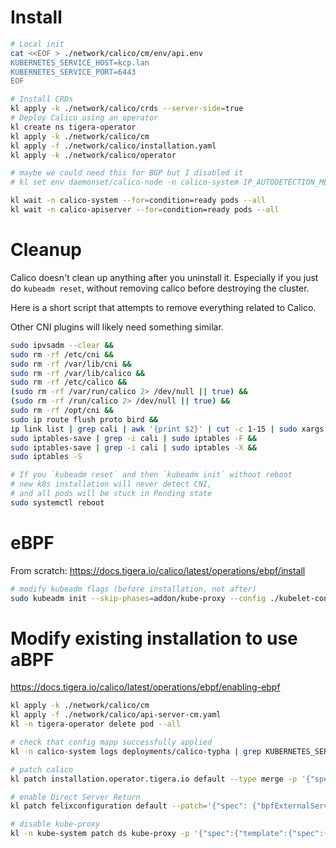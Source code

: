 
# Install

```bash
# Local init
cat <<EOF > ./network/calico/cm/env/api.env
KUBERNETES_SERVICE_HOST=kcp.lan
KUBERNETES_SERVICE_PORT=6443
EOF

# Install CRDs
kl apply -k ./network/calico/crds --server-side=true
# Deploy Calico using an operator
kl create ns tigera-operator
kl apply -k ./network/calico/cm
kl apply -f ./network/calico/installation.yaml
kl apply -k ./network/calico/operator

# maybe we could need this for BGP but I disabled it
# kl set env daemonset/calico-node -n calico-system IP_AUTODETECTION_METHOD=interface=ens18

kl wait -n calico-system --for=condition=ready pods --all
kl wait -n calico-apiserver --for=condition=ready pods --all
```

# Cleanup

Calico doesn't clean up anything after you uninstall it.
Especially if you just do `kubeadm reset`,
without removing calico before destroying the cluster.

Here is a short script that attempts to remove everything related to Calico.

Other CNI plugins will likely need something similar.

```bash
sudo ipvsadm --clear &&
sudo rm -rf /etc/cni &&
sudo rm -rf /var/lib/cni &&
sudo rm -rf /var/lib/calico &&
sudo rm -rf /etc/calico &&
(sudo rm -rf /var/run/calico 2> /dev/null || true) &&
(sudo rm -rf /run/calico 2> /dev/null || true) &&
sudo rm -rf /opt/cni &&
sudo ip route flush proto bird &&
ip link list | grep cali | awk '{print $2}' | cut -c 1-15 | sudo xargs -I {} ip link delete {} &&
sudo iptables-save | grep -i cali | sudo iptables -F &&
sudo iptables-save | grep -i cali | sudo iptables -X &&
sudo iptables -S

# If you `kubeadm reset` and then `kubeadm init` without reboot
# new k8s installation will never detect CNI,
# and all pods will be stuck in Pending state
sudo systemctl reboot

```

# eBPF

From scratch:
https://docs.tigera.io/calico/latest/operations/ebpf/install

```bash
# modify kubeadm flags (before installation, not after)
sudo kubeadm init --skip-phases=addon/kube-proxy --config ./kubelet-config.yaml
```

# Modify existing installation to use aBPF

https://docs.tigera.io/calico/latest/operations/ebpf/enabling-ebpf

```bash
kl apply -k ./network/calico/cm
kl apply -f ./network/calico/api-server-cm.yaml
kl -n tigera-operator delete pod --all

# check that config mapp successfully applied
kl -n calico-system logs deployments/calico-typha | grep KUBERNETES_SERVICE_HOST

# patch calico
kl patch installation.operator.tigera.io default --type merge -p '{"spec":{"calicoNetwork":{"linuxDataplane":"BPF", "hostPorts":null}}}'

# enable Direct Server Return
kl patch felixconfiguration default --patch='{"spec": {"bpfExternalServiceMode": "DSR"}}'

# disable kube-proxy
kl -n kube-system patch ds kube-proxy -p '{"spec":{"template":{"spec":{"nodeSelector":{"non-calico": "true"}}}}}'
```

